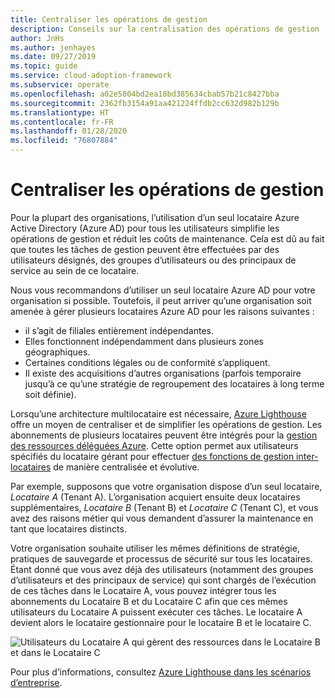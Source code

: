 ```yaml
---
title: Centraliser les opérations de gestion
description: Conseils sur la centralisation des opérations de gestion
author: JnHs
ms.author: jenhayes
ms.date: 09/27/2019
ms.topic: guide
ms.service: cloud-adoption-framework
ms.subservice: operate
ms.openlocfilehash: a02e5804bd2ea18bd385634cbab57b21c8427bba
ms.sourcegitcommit: 2362fb3154a91aa421224ffdb2cc632d982b129b
ms.translationtype: HT
ms.contentlocale: fr-FR
ms.lasthandoff: 01/28/2020
ms.locfileid: "76807884"
---
```

# <a name="centralize-management-operations"></a>Centraliser les opérations de gestion

Pour la plupart des organisations, l’utilisation d’un seul locataire Azure Active Directory (Azure AD) pour tous les utilisateurs simplifie les opérations de gestion et réduit les coûts de maintenance. Cela est dû au fait que toutes les tâches de gestion peuvent être effectuées par des utilisateurs désignés, des groupes d’utilisateurs ou des principaux de service au sein de ce locataire. 

Nous vous recommandons d’utiliser un seul locataire Azure AD pour votre organisation si possible. Toutefois, il peut arriver qu’une organisation soit amenée à gérer plusieurs locataires Azure AD pour les raisons suivantes :

- il s’agit de filiales entièrement indépendantes.
- Elles fonctionnent indépendamment dans plusieurs zones géographiques.
- Certaines conditions légales ou de conformité s’appliquent.
- Il existe des acquisitions d’autres organisations (parfois temporaire jusqu’à ce qu’une stratégie de regroupement des locataires à long terme soit définie).

Lorsqu’une architecture multilocataire est nécessaire, [Azure Lighthouse](https://docs.microsoft.com/azure/lighthouse/overview) offre un moyen de centraliser et de simplifier les opérations de gestion. Les abonnements de plusieurs locataires peuvent être intégrés pour la [gestion des ressources déléguées Azure](https://docs.microsoft.com/azure/lighthouse/concepts/azure-delegated-resource-management). Cette option permet aux utilisateurs spécifiés du locataire gérant pour effectuer [des fonctions de gestion inter-locataires](https://docs.microsoft.com/azure/lighthouse/concepts/cross-tenant-management-experience) de manière centralisée et évolutive.

Par exemple, supposons que votre organisation dispose d’un seul locataire, *Locataire A* (Tenant A). L’organisation acquiert ensuite deux locataires supplémentaires, *Locataire B* (Tenant B) et *Locataire C* (Tenant C), et vous avez des raisons métier qui vous demandent d’assurer la maintenance en tant que locataires distincts.

Votre organisation souhaite utiliser les mêmes définitions de stratégie, pratiques de sauvegarde et processus de sécurité sur tous les locataires. Étant donné que vous avez déjà des utilisateurs (notamment des groupes d’utilisateurs et des principaux de service) qui sont chargés de l’exécution de ces tâches dans le Locataire A, vous pouvez intégrer tous les abonnements du Locataire B et du Locataire C afin que ces mêmes utilisateurs du Locataire A puissent exécuter ces tâches. Le locataire A devient alors le locataire gestionnaire pour le locataire B et le locataire C.

![Utilisateurs du Locataire A qui gèrent des ressources dans le Locataire B et dans le Locataire C](../_images/manage/enterprise-azure-lighthouse.jpg)

Pour plus d’informations, consultez [Azure Lighthouse dans les scénarios d’entreprise](https://docs.microsoft.com/azure/lighthouse/concepts/enterprise).
